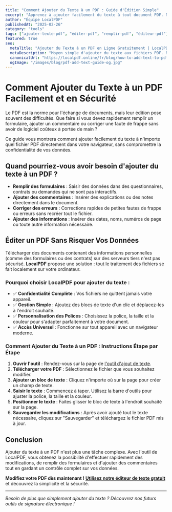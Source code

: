 ```yaml
---
title: "Comment Ajouter du Texte à un PDF : Guide d'Édition Simple"
excerpt: "Apprenez à ajouter facilement du texte à tout document PDF. Notre éditeur en ligne permet d'insérer des blocs de texte, de personnaliser les polices et les couleurs, tout en préservant la confidentialité complète de vos données."
author: "Équipe LocalPDF"
publishedAt: "2025-02-26"
category: "tools"
tags: ["ajouter-texte-pdf", "éditer-pdf", "remplir-pdf", "éditeur-pdf"]
featured: true
seo:
  metaTitle: "Ajouter du Texte à un PDF en Ligne Gratuitement | LocalPDF"
  metaDescription: "Moyen simple d'ajouter du texte aux fichiers PDF. Remplissez des formulaires, ajoutez des commentaires ou effectuez des modifications en ligne avec notre outil sécurisé et gratuit."
  canonicalUrl: "https://localpdf.online/fr/blog/how-to-add-text-to-pdf"
  ogImage: "/images/blog/pdf-add-text-guide-og.jpg"
---
```


# Comment Ajouter du Texte à un PDF Facilement et en Sécurité

Le PDF est la norme pour l'échange de documents, mais leur édition pose souvent des difficultés. Que faire si vous devez rapidement remplir un formulaire, ajouter un commentaire ou corriger une faute de frappe sans avoir de logiciel coûteux à portée de main ?

Ce guide vous montrera comment ajouter facilement du texte à n'importe quel fichier PDF directement dans votre navigateur, sans compromettre la confidentialité de vos données.

## Quand pourriez-vous avoir besoin d'ajouter du texte à un PDF ?

- **Remplir des formulaires** : Saisir des données dans des questionnaires, contrats ou demandes qui ne sont pas interactifs.
- **Ajouter des commentaires** : Insérer des explications ou des notes directement dans le document.
- **Corriger des erreurs** : Corrections rapides de petites fautes de frappe ou erreurs sans recréer tout le fichier.
- **Ajouter des informations** : Insérer des dates, noms, numéros de page ou toute autre information nécessaire.

## Éditer un PDF Sans Risquer Vos Données

Télécharger des documents contenant des informations personnelles (comme des formulaires ou des contrats) sur des serveurs tiers n'est pas sécurisé. **LocalPDF** propose une solution : tout le traitement des fichiers se fait localement sur votre ordinateur.

### Pourquoi choisir LocalPDF pour ajouter du texte :

- ✅ **Confidentialité Complète** : Vos fichiers ne quittent jamais votre appareil.
- ✅ **Gestion Simple** : Ajoutez des blocs de texte d'un clic et déplacez-les à l'endroit souhaité.
- ✅ **Personnalisation des Polices** : Choisissez la police, la taille et la couleur pour s'adapter parfaitement à votre document.
- ✅ **Accès Universel** : Fonctionne sur tout appareil avec un navigateur moderne.

### Comment Ajouter du Texte à un PDF : Instructions Étape par Étape

1. **Ouvrir l'outil** : Rendez-vous sur la page de [l'outil d'ajout de texte](/fr/add-text-pdf).
2. **Télécharger votre PDF** : Sélectionnez le fichier que vous souhaitez modifier.
3. **Ajouter un bloc de texte** : Cliquez n'importe où sur la page pour créer un champ de texte.
4. **Saisir le texte** : Commencez à taper. Utilisez la barre d'outils pour ajuster la police, la taille et la couleur.
5. **Positionner le texte** : Faites glisser le bloc de texte à l'endroit souhaité sur la page.
6. **Sauvegarder les modifications** : Après avoir ajouté tout le texte nécessaire, cliquez sur "Sauvegarder" et téléchargez le fichier PDF mis à jour.

## Conclusion

Ajouter du texte à un PDF n'est plus une tâche complexe. Avec l'outil de LocalPDF, vous obtenez la possibilité d'effectuer rapidement des modifications, de remplir des formulaires et d'ajouter des commentaires tout en gardant un contrôle complet sur vos données.

**Modifiez votre PDF dès maintenant !** **[Utilisez notre éditeur de texte gratuit](/fr/add-text-pdf)** et découvrez la simplicité et la sécurité.

---

*Besoin de plus que simplement ajouter du texte ? Découvrez nos futurs outils de signature électronique !*